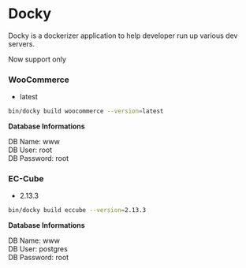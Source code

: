 # Docky
Docky is a dockerizer application to help developer run up various dev servers.

Now support only

### WooCommerce
- latest
```bash
bin/docky build woocommerce --version=latest
```

**Database Informations**

DB Name: www  
DB User: root  
DB Password: root

### EC-Cube
- 2.13.3
```bash
bin/docky build eccube --version=2.13.3
```

**Database Informations**

DB Name: www  
DB User: postgres  
DB Password: root
